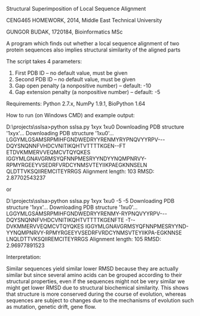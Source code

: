 Structural Superimposition of Local Sequence Alignment

CENG465 HOMEWORK, 2014, Middle East Technical University

GUNGOR BUDAK, 1720184, Bioinformatics MSc

A program which finds out whether a local sequence
alignment of two protein sequences also implies structural
similarity of the aligned parts

The script takes 4 parameters:
1. First PDB ID – no default value, must be given
2. Second PDB ID – no default value, must be given
3. Gap open penalty (a nonpositive number) – default: -10
4. Gap extension penalty (a nonpositive number) – default: -5

Requirements: Python 2.7.x, NumPy 1.9.1, BioPython 1.64

How to run (on Windows CMD) and example output:

D:\projects\sslsa>python sslsa.py 1xyx 1xu0
Downloading PDB structure '1xyx'...
Downloading PDB structure '1xu0'...
LGGYMLGSAMSRPMIHFGNDWEDRYYRENMYRYPNQVYYRPV---DQYSNQNNFVHDCVNITIKQHTVTTTTKGEN--FT
ETDVKMMERVVEQMCVTQYQKES
IGGYMLGNAVGRMSYQFNNPMESRYYNDYYNQMPNRVY-RPMYRGEEYVSEDRFVRDCYNMSVTEYIIKPAEGKNNSELN
QLDTTVKSQIIREMCITEYRRGS
Alignment length: 103
RMSD: 2.87702543237

or

D:\projects\sslsa>python sslsa.py 1xyx 1xu0 -5 -5
Downloading PDB structure '1xyx'...
Downloading PDB structure '1xu0'...
LGGYMLGSAMSRPMIHFGNDWEDRYYRENMY-RYPNQVYYRPV---DQYSNQNNFVHDCVNITIKQHTVTTTTKGENFTE
-T--DVKMMERVVEQMCVTQYQKES
IGGYMLGNAVGRMSYQFNNPMESRYYND-YYNQMPNRVY-RPMYRGEEYVSEDRFVRDCYNMSVTEYIIKPA-EGKNNSE
LNQLDTTVKSQIIREMCITEYRRGS
Alignment length: 105
RMSD: 2.96977891523

Interpretation:

Similar sequences yield similar lower RMSD because they are actually similar
but since several amino acids can be grouped according to their structural
properties, even if the sequences might not be very similar we might get lower
RMSD due to structural biochemical similarity. This shows that structure is more
conserved during the course of evolution, whereas sequences are subject to changes
due to the mechanisms of evolution such as mutation, genetic drift, gene flow.